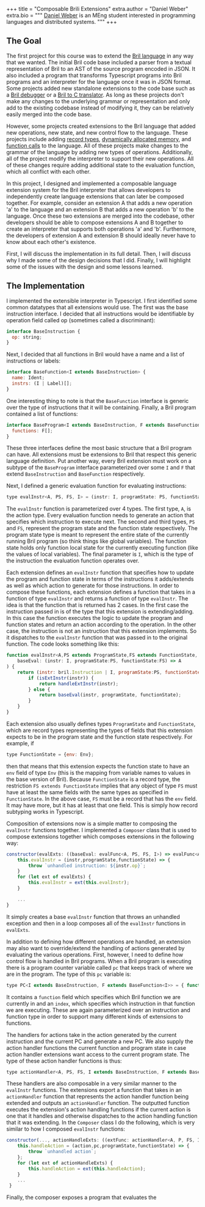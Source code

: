 +++
title = "Composable Brili Extensions"
extra.author = "Daniel Weber"
extra.bio = """
  [Daniel Weber](https://github.com/Dan12) is an MEng student interested in programming languages and distributed systems.
"""
+++

## The Goal

The first project for this course was to extend the [Bril language](https://github.com/sampsyo/bril) in any way that we wanted. The initial Bril code base included a parser from a textual representation of Bril to an AST of the source program encoded in JSON. It also included a program that transforms Typescript programs into Bril programs and an interpreter for the language once it was in JSON format. Some projects added new standalone extensions to the code base such as a [Bril debugger](https://www.cs.cornell.edu/courses/cs6120/2019fa/blog/brildb/) or a [Bril to C translator](https://www.cs.cornell.edu/courses/cs6120/2019fa/blog/bril-c-backend/). As long as these projects don't make any changes to the underlying grammar or representation and only add to the existing codebase instead of modifying it, they can be relatively easily merged into the code base.

However, some projects created extensions to the Bril language that added new operations, new state, and new control flow to the language. These projects include adding [record types](https://www.cs.cornell.edu/courses/cs6120/2019fa/blog/recordtypes/), [dynamically allocated memory](https://www.cs.cornell.edu/courses/cs6120/2019fa/blog/manually-managed-memory/), and [function calls](https://www.cs.cornell.edu/courses/cs6120/2019fa/blog/function-calls/) to the language. All of these projects make changes to the grammar of the language by adding new types of operations. Additionally, all of the project modify the interpreter to support their new operations. All of these changes require adding additional state to the evaluation function, which all conflict with each other.

In this project, I designed and implemented a composable language extension system for the Bril interpreter that allows developers to independently create language extensions that can later be composed together. For example, consider an extension A that adds a new operation 'a' to the language and an extension B that adds a new operation 'b' to the language. Once these two extensions are merged into the codebase, other developers should be able to compose extensions A and B together to create an interpreter that supports both operations 'a' and 'b'. Furthermore, the developers of extension A and extension B should ideally never have to know about each other's existence.

First, I will discuss the implementation in its full detail. Then, I will discuss why I made some of the design decisions that I did. Finally, I will highlight some of the issues with the design and some lessons learned.

## The Implementation

I implemented the extensible interpreter in Typescript. I first identified some common datatypes that all extensions would use. The first was the base instruction interface. I decided that all instructions would be identifiable by operation field called op (sometimes called a discriminant):

```javascript
interface BaseInstruction {
  op: string;
}
```

Next, I decided that all functions in Bril would have a name and a list of instructions or labels:

```javascript
interface BaseFunction<I extends BaseInstruction> {
  name: Ident;
  instrs: (I | Label)[];
}
```

One interesting thing to note is that the `BaseFunction` interface is generic over the type of instructions that it will be containing. Finally, a Bril program contained a list of functions:

```javascript
interface BaseProgram<I extends BaseInstruction, F extends BaseFunction<I>> {
  functions: F[];
}
```

These three interfaces define the most basic structure that a Bril program can have. All extensions must be extensions to Bril that respect this generic language definition. Put another way, every Bril extension must work on a subtype of the `BaseProgram` interface parameterized over some `I` and `F` that extend `BaseInstruction` and `BaseFunction` respectively.

Next, I defined a generic evaluation function for evaluating instructions:

```javascript
type evalInstr<A, PS, FS, I> = (instr: I, programState: PS, functionState: FS) => A;
```

The `evalInstr` function is parameterized over 4 types. The first type, `A`, is the action type. Every evaluation function needs to generate an action that specifies which instruction to execute next. The second and third types, `PS` and `FS`, represent the program state and the function state respectively. The program state type is meant to represent the entire state of the currently running Bril program (so think things like global variables). The function state holds only function local state for the currently executing function (like the values of local variables). The final parameter is `I`, which is the type of the instruction the evaluation function operates over.

Each extension defines an `evalInstr` function that specifies how to update the program and function state in terms of the instructions it adds/extends as well as which action to generate for those instructions. In order to compose these functions, each extension defines a function that takes in a function of type `evalInstr` and returns a function of type `evalInstr`. The idea is that the function that is returned has 2 cases. In the first case the instruction passed in is of the type that this extension is extending/adding. In this case the function executes the logic to update the program and function states and return an action according to the operation. In the other case, the instruction is not an instruction that this extension implements. So it dispatches to the `evalInstr` function that was passed in to the original function. The code looks something like this:

```javascript
function evalInstr<A,PS extends ProgramState,FS extends FunctionState, I extends BaseInstruction>(
    baseEval: (instr: I, programState:PS, functionState:FS) => A
) {
    return (instr: bril.Instruction | I, programState:PS, functionState:FS): A | brili_base.Action => {
        if (isExtInstr(instr)) {
            return handleExtInstr(instr);
        } else {
            return baseEval(instr, programState, functionState);
        }
    }
}
```

Each extension also usually defines types `ProgramState` and `FunctionState`, which are record types representing the types of fields that this extension expects to be in the program state and the function state respectively. For example, if

```javascript
type FunctionState = {env: Env};
```

then that means that this extension expects the function state to have an `env` field of type `Env` (this is the mapping from variable names to values in the base version of Bril). Because `FunctionState` is a record type, the restriction `FS extends FunctionState` implies that any object of type `FS` must have at least the same fields with the same types as specified in `FunctionState`. In the above case, `FS` must be a record that has the `env` field. It may have more, but it has at least that one field. This is simply how record subtyping works in Typescript.

Composition of extensions now is a simple matter to composing the `evalInstr` functions together. I implemented a `Composer` class that is used to compose extensions together which composes extensions in the following way:

```javascript
constructor(evalExts: ((baseEval: evalFunc<A, PS, FS, I>) => evalFunc<A, PS, FS, I>)[], ...) {
    this.evalInstr = (instr,programState,functionState) => {
        throw `unhandled instruction: ${instr.op}`;
    }
    for (let ext of evalExts) {
        this.evalInstr = ext(this.evalInstr);
    }

    ...
}
```

It simply creates a base `evalInstr` function that throws an unhandled exception and then in a loop composes all of the `evalInstr` functions in `evalExts`.

In addition to defining how different operations are handled, an extension may also want to override/extend the handling of actions generated by evaluating the various operations. First, however, I need to define how control flow is handled in Bril programs. When a Bril program is executing there is a program counter variable called `pc` that keeps track of where we are in the program. The type of this `pc` variable is:

```javascript
type PC<I extends BaseInstruction, F extends BaseFunction<I>> = { function: F; index: number };
```

It contains a `function` field which specifies which Bril function we are currently in and an `index`, which specifies which instruction in that function we are executing. These are again parameterized over an instruction and function type in order to support many different kinds of extensions to functions.

The handlers for actions take in the action generated by the current instruction and the current PC and generate a new PC. We also supply the action handler functions the current function and program state in case action handler extensions want access to the current program state. The type of these action handler functions is thus:

```javascript
type actionHandler<A, PS, FS, I extends BaseInstruction, F extends BaseFunction<I>> = (action: A, pc: PC<I, F>, programState: PS, functionState: FS) => PC<I, F>;
```

These handlers are also composable in a very similar manner to the `evalInstr` functions. The extensions export a function that takes in an `actionHandler` function that represents the action handler function being extended and outputs an `actionHandler` function. The outputted function executes the extension's action handling functions if the current action is one that it handles and otherwise dispatches to the action handling function that it was extending. In the `Composer` class I do the following, which is very similar to how I composed `evalInstr` functions:

```javascript
constructor(..., actionHandleExts: ((extFunc: actionHandler<A, P, FS, I, F>) => actionHandler<A, P, FS, I, F>)[], ...) {
    this.handleAction = (action,pc,programState,functionState) => {
        throw `unhandled action`;
    };
    for (let ext of actionHandleExts) {
        this.handleAction = ext(this.handleAction);
    }
    ...
 }
```

Finally, the composer exposes a program that evaluates the 
